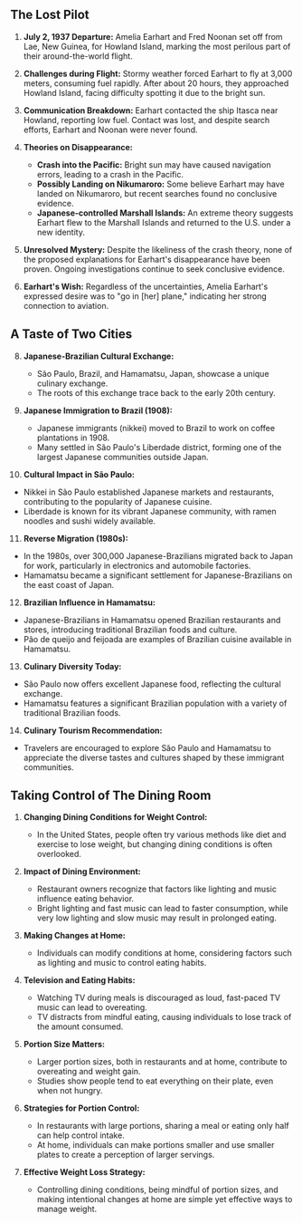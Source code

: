 ## The Lost Pilot
1. **July 2, 1937 Departure:** Amelia Earhart and Fred Noonan set off from Lae, New Guinea, for Howland Island, marking the most perilous part of their around-the-world flight.

2. **Challenges during Flight:** Stormy weather forced Earhart to fly at 3,000 meters, consuming fuel rapidly. After about 20 hours, they approached Howland Island, facing difficulty spotting it due to the bright sun.

3. **Communication Breakdown:** Earhart contacted the ship Itasca near Howland, reporting low fuel. Contact was lost, and despite search efforts, Earhart and Noonan were never found.

4. **Theories on Disappearance:**
   - **Crash into the Pacific:** Bright sun may have caused navigation errors, leading to a crash in the Pacific.
   - **Possibly Landing on Nikumaroro:** Some believe Earhart may have landed on Nikumaroro, but recent searches found no conclusive evidence.
   - **Japanese-controlled Marshall Islands:** An extreme theory suggests Earhart flew to the Marshall Islands and returned to the U.S. under a new identity.

5. **Unresolved Mystery:** Despite the likeliness of the crash theory, none of the proposed explanations for Earhart's disappearance have been proven. Ongoing investigations continue to seek conclusive evidence.

6. **Earhart's Wish:** Regardless of the uncertainties, Amelia Earhart's expressed desire was to "go in [her] plane," indicating her strong connection to aviation.

## A Taste of Two Cities 

8. **Japanese-Brazilian Cultural Exchange:**
   - São Paulo, Brazil, and Hamamatsu, Japan, showcase a unique culinary exchange.
   - The roots of this exchange trace back to the early 20th century.

9. **Japanese Immigration to Brazil (1908):**
   - Japanese immigrants (nikkei) moved to Brazil to work on coffee plantations in 1908.
   - Many settled in São Paulo's Liberdade district, forming one of the largest Japanese communities outside Japan.

10. **Cultural Impact in São Paulo:**
   - Nikkei in São Paulo established Japanese markets and restaurants, contributing to the popularity of Japanese cuisine.
   - Liberdade is known for its vibrant Japanese community, with ramen noodles and sushi widely available.

11. **Reverse Migration (1980s):**
   - In the 1980s, over 300,000 Japanese-Brazilians migrated back to Japan for work, particularly in electronics and automobile factories.
   - Hamamatsu became a significant settlement for Japanese-Brazilians on the east coast of Japan.

12. **Brazilian Influence in Hamamatsu:**
   - Japanese-Brazilians in Hamamatsu opened Brazilian restaurants and stores, introducing traditional Brazilian foods and culture.
   - Pão de queijo and feijoada are examples of Brazilian cuisine available in Hamamatsu.

13. **Culinary Diversity Today:**
   - São Paulo now offers excellent Japanese food, reflecting the cultural exchange.
   - Hamamatsu features a significant Brazilian population with a variety of traditional Brazilian foods.

14. **Culinary Tourism Recommendation:**
   - Travelers are encouraged to explore São Paulo and Hamamatsu to appreciate the diverse tastes and cultures shaped by these immigrant communities.

## Taking Control of The Dining Room 

1. **Changing Dining Conditions for Weight Control:**
   - In the United States, people often try various methods like diet and exercise to lose weight, but changing dining conditions is often overlooked.

2. **Impact of Dining Environment:**
   - Restaurant owners recognize that factors like lighting and music influence eating behavior.
   - Bright lighting and fast music can lead to faster consumption, while very low lighting and slow music may result in prolonged eating.

3. **Making Changes at Home:**
   - Individuals can modify conditions at home, considering factors such as lighting and music to control eating habits.

4. **Television and Eating Habits:**
   - Watching TV during meals is discouraged as loud, fast-paced TV music can lead to overeating.
   - TV distracts from mindful eating, causing individuals to lose track of the amount consumed.

5. **Portion Size Matters:**
   - Larger portion sizes, both in restaurants and at home, contribute to overeating and weight gain.
   - Studies show people tend to eat everything on their plate, even when not hungry.

6. **Strategies for Portion Control:**
   - In restaurants with large portions, sharing a meal or eating only half can help control intake.
   - At home, individuals can make portions smaller and use smaller plates to create a perception of larger servings.

7. **Effective Weight Loss Strategy:**
   - Controlling dining conditions, being mindful of portion sizes, and making intentional changes at home are simple yet effective ways to manage weight.
